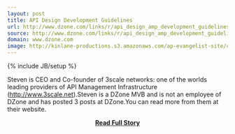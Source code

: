 ```yaml
---
layout: post
title: API Design Development Guidelines
url: http://www.dzone.com/links/r/api_design_amp_development_guidelines_selected_re.html
source: http://www.dzone.com/links/r/api_design_amp_development_guidelines_selected_re.html
domain: www.dzone.com
image: http://kinlane-productions.s3.amazonaws.com/ap-evangelist-site/curated/screenshots/6233_www_dzone_com.png
---
```

{% include JB/setup %}<p>Steven is CEO and Co-founder of 3scale networks: one of the worlds leading providers of API Management Infrastructure (http://www.3scale.net).Steven is a DZone MVB and is not an employee of DZone and has posted 3 posts at DZone.You can read more from them at their website.</p>
<center><p><a href="http://www.dzone.com/links/r/api_design_amp_development_guidelines_selected_re.html" style='padding:25px; font-sze:18px; font-weight: bold;'>Read Full Story</a></p></center>
